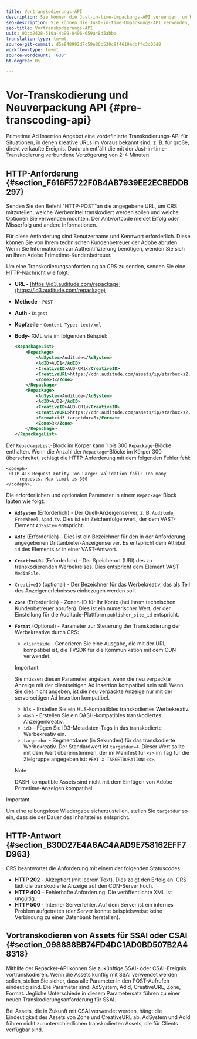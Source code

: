 ```yaml
---
title: Vortranskodierungs-API
description: Sie können die Just-in-time-Umpackungs-API verwenden, um Werbeinhalte bereits im Voraus zu transkodieren. Bei Bedarf stehen inhaltliche Versionen zur Verfügung, sodass eine Verzögerung von 2-4 Minuten bei der Just-in-time-Umverpackung (JIT) vermieden wird.
seo-description: Sie können die Just-in-time-Umpackungs-API verwenden, um Werbeinhalte bereits im Voraus zu transkodieren. Bei Bedarf stehen inhaltliche Versionen zur Verfügung, sodass eine Verzögerung von 2-4 Minuten bei der Just-in-time-Umverpackung (JIT) vermieden wird.
seo-title: Vortranskodierungs-API
uuid: 03cd2428-510a-4b99-8496-059a48d5abba
translation-type: tm+mt
source-git-commit: d5e948992d7c59e80b530c8f4619adbffc3c03d8
workflow-type: tm+mt
source-wordcount: '630'
ht-degree: 0%

---
```



# Vor-Transkodierung und Neuverpackung API {#pre-transcoding-api}

Primetime Ad Insertion Angebot eine vordefinierte Transkodierungs-API für Situationen, in denen kreative URLs im Voraus bekannt sind, z. B. für große, direkt verkaufte Ereignis.  Dadurch entfällt die mit der Just-in-time-Transkodierung verbundene Verzögerung von 2-4 Minuten.

## HTTP-Anforderung {#section_F616F5722F0B4AB7939EE2ECBEDDB297}

Senden Sie den Befehl &quot;HTTP-POST&quot;an die angegebene URL, um CRS mitzuteilen, welche Werbemittel transkodiert werden sollen und welche Optionen Sie verwenden möchten. Der Antwortcode meldet Erfolg oder Misserfolg und andere Informationen.

Für diese Anforderung sind Benutzername und Kennwort erforderlich. Diese können Sie von Ihrem technischen Kundenbetreuer der Adobe abrufen. Wenn Sie Informationen zur Authentifizierung benötigen, wenden Sie sich an Ihren Adobe Primetime-Kundenbetreuer.

Um eine Transkodierungsanforderung an CRS zu senden, senden Sie eine HTTP-Nachricht wie folgt:

* **URL -** [https://id3.auditude.com/repackage](https://id3.auditude.com/repackage)

* **Methode -** `POST`

* **Auth -** `Digest`

* **Kopfzeile -** `Content-Type: text/xml`

* **Body-** XML wie im folgenden Beispiel:

   ```xml
   <RepackageList>
       <Repackage>
           <AdSystem>Auditude</AdSystem>
           <AdID>AUD1</AdID>
           <CreativeID>AUD-CR1</CreativeID>
           <CreativeURL>https://cdn.auditude.com/assets/ip/starbucks2.mp4</CreativeURL>
           <Zone>3</Zone>
       </Repackage>
       <Repackage>
           <AdSystem>Auditude</AdSystem>
           <AdID>AUD2</AdID>
           <CreativeID>AUD-CR1</CreativeID>
           <CreativeURL>https://cdn.auditude.com/assets/ip/starbucks2.mp4</CreativeURL>
           <Format>id3 targetdur=5</Format>
           <Zone>3</Zone>
       </Repackage>
   </RepackageList>
   ```

Der `RepackageList`-Block im Körper kann 1 bis 300 `Repackage`-Blöcke enthalten. Wenn die Anzahl der `Repackage`-Blöcke im Körper 300 überschreitet, schlägt die HTTP-Anforderung mit dem folgenden Fehler fehl:

```
<codeph>
 HTTP 413 Request Entity Too Large: Validation fail: Too many
     requests. Max limit is 300
</codeph>.
```


Die erforderlichen und optionalen Parameter in einem `Repackage`-Block lauten wie folgt:

* **`AdSystem`** (Erforderlich) - Der Quell-Anzeigenserver, z. B.  `Auditude`,  `FreeWheel`,  `Apad.tv`. Dies ist ein Zeichenfolgenwert, der dem VAST-Element `AdSystem` entspricht.

* **`AdId`** (Erforderlich) - Dies ist ein Bezeichner für den in der Anforderung angegebenen Drittanbieter-Anzeigenserver. Es entspricht dem Attribut `id` des Elements `Ad` in einer VAST-Antwort.

* **`CreativeURL`** (Erforderlich) - Der Speicherort (URI) des zu transkodierenden Werbekreises. Dies entspricht dem Element VAST `MediaFile`.

* `CreativeID` (optional) - Der Bezeichner für das Werbekreativ, das als Teil des Anzeigenerlebnisses einbezogen werden soll.
* **`Zone`** (Erforderlich) - Zonen-ID für Ihr Konto (bei Ihrem technischen Kundenbetreuer abrufen). Dies ist ein numerischer Wert, der der Einstellung für die Auditude-Plattform `publisher_site_id` entspricht.

* **`Format`** (Optional) - Parameter zur Steuerung der Transkodierung der Werbekreative durch CRS:

   * `clientside` - Generieren Sie eine Ausgabe, die mit der URL kompatibel ist, die TVSDK für die Kommunikation mit dem CDN verwendet.
   >[!IMPORTANT]
   >
   >Sie müssen diesen Parameter angeben, wenn die neu verpackte Anzeige mit der clientseitigen Ad Insertion kompatibel sein soll. Wenn Sie dies nicht angeben, ist die neu verpackte Anzeige nur mit der serverseitigen Ad Insertion kompatibel.

   * `hls` - Erstellen Sie ein HLS-kompatibles transkodiertes Werbekreativ.
   * `dash` - Erstellen Sie ein DASH-kompatibles transkodiertes Anzeigenkreativ.
   * `id3` - Fügen Sie ID3-Metadaten-Tags in das transkodierte Werbekreativ ein.
   * `targetdur` - Segmentdauer (in Sekunden) für das transkodierte Werbekreativ. Der Standardwert ist `targetdur=4`. Dieser Wert sollte mit dem Wert übereinstimmen, der im Manifest für `<s>` im Tag für die Zielgruppe angegeben ist: `#EXT-X-TARGETDURATION:<s>`.

   >[!NOTE]
   >
   >DASH-kompatible Assets sind nicht mit dem Einfügen von Adobe Primetime-Anzeigen kompatibel.

>[!IMPORTANT]
>
>Um eine reibungslose Wiedergabe sicherzustellen, stellen Sie `targetdur` so ein, dass sie der Dauer des Inhaltsteiles entspricht.

## HTTP-Antwort {#section_B30D27E4A6AC4AAD9E758162EFF7D963}

CRS beantwortet die Anforderung mit einem der folgenden Statuscodes:

* **HTTP 202**  - Akzeptiert (mit leerem Text). Dies zeigt den Erfolg an. CRS lädt die transkodierte Anzeige auf den CDN-Server hoch.
* **HTTP 400**  - Fehlerhafte Anforderung. Die veröffentlichte XML ist ungültig.
* **HTTP 500**  - Interner Serverfehler. Auf dem Server ist ein internes Problem aufgetreten (der Server konnte beispielsweise keine Verbindung zu einer Datenbank herstellen).

## Vortranskodieren von Assets für SSAI oder CSAI {#section_098888BB74FD4DC1AD0BD507B2A48318}

Mithilfe der Repacker-API können Sie zukünftige SSAI- oder CSAI-Ereignis vortranskodieren. Wenn die Assets künftig mit SSAI verwendet werden sollen, stellen Sie sicher, dass alle Parameter in den POST-Aufrufen eindeutig sind. Die Parameter sind: AdSystem, AdId, CreativeURL, Zone, Format. Jegliche Unterschiede in diesem Parametersatz führen zu einer neuen Transkodierungsanforderung für SSAI.

Bei Assets, die in Zukunft mit CSAI verwendet werden, hängt die Eindeutigkeit des Assets von Zone und CreativeURL ab. AdSystem und AdId führen nicht zu unterschiedlichen transkodierten Assets, die für Clients verfügbar sind.
